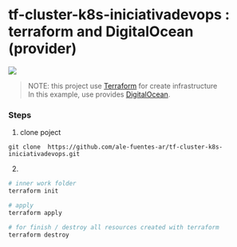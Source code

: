 # tf-cluster-k8s-iniciativadevops : terraform and DigitalOcean (provider)
![](https://img.shields.io/badge/by-Alejandro.Fuentes-informational?style=flat&logoColor=white&color=cdcdcd)

> NOTE: this project use [Terraform][link-terraform] for create infrastructure<br/>
> In this example, use provides [DigitalOcean][link-digitalocean].

### Steps

1. clone poject
```
git clone  https://github.com/ale-fuentes-ar/tf-cluster-k8s-iniciativadevops.git
```
2.  
```bash
# inner work folder
terraform init

# apply
terraform apply

# for finish / destroy all resources created with terraform
terraform destroy

```

<!-- link and tools -->
[link-terraform]: https://registry.terraform.io/
[link-digitalocean]: https://www.digitalocean.com/

